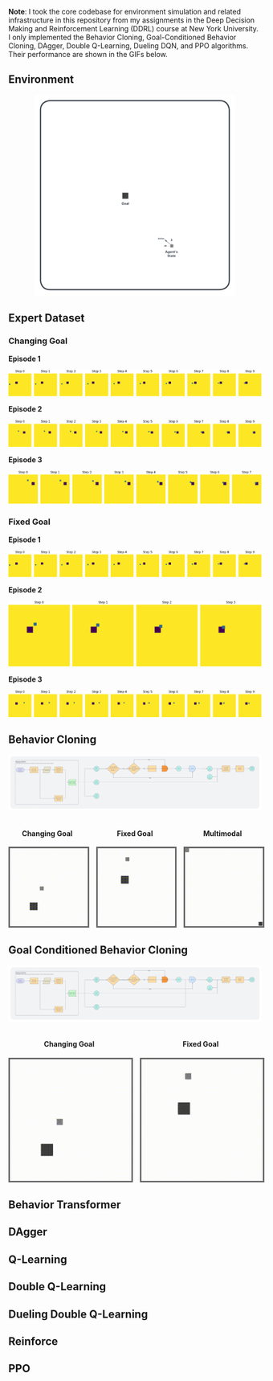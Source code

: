 **Note**: I took the core codebase for environment simulation and related infrastructure in this repository from my assignments in the Deep Decision Making and Reinforcement Learning (DDRL) course at New York University. I only implemented the Behavior Cloning, Goal-Conditioned Behavior Cloning, DAgger, Double Q-Learning, Dueling DQN, and PPO algorithms. Their performance are shown in the GIFs below. 

## Environment 

<div align="center">
  <img src="figures/environment.png" alt="Environment" width="400"/>
</div>

## Expert Dataset 

### Changing Goal 

**Episode 1**

![Changing Goal, Episode 1](figures/changing_goal/episode_0.png)

**Episode 2**

![Changing Goal, Episode 2](figures/changing_goal/episode_1.png)

**Episode 3**

![Changing Goal, Episode 3](figures/changing_goal/episode_2.png)

### Fixed Goal 

**Episode 1**

![Fixed Goal, Episode 1](figures/fixed_goal/episode_0.png)

**Episode 2**

![Fixed Goal, Episode 1](figures/fixed_goal/episode_1.png)

**Episode 3**

![Fixed Goal, Episode 2](figures/fixed_goal/episode_2.png)

## Behavior Cloning 

![Behavior Cloning](figures/behavior-cloning.png)

<div align="center">
  <div style="display: flex; justify-content: center; gap: 20px; align-items: flex-start;">
    <div style="text-align: center;">
      <h4>Changing Goal</h4>
      <img src="./gifs/behavior-cloning/changing/changing.gif" alt="Changing Goal" width="245" style="border: 3px solid #666666;"/>
    </div>
    <div style="text-align: center;">
      <h4>Fixed Goal</h4>
      <img src="./gifs/behavior-cloning/fixed/fixed.gif" alt="Fixed Goal" width="245" style="border: 3px solid #666666;"/>
    </div>
    <div style="text-align: center;">
      <h4>Multimodal</h4>
      <img src="./gifs/behavior-cloning/multimodal/multimodal.gif" alt="Multimodal" width="245" style="border: 3px solid #666666;"/>
    </div>
  </div>
</div>

## Goal Conditioned Behavior Cloning

![Goal-Conditioned Behavior Cloning](figures/goal-conditioned-behavior-cloning.png)

<div align="center">
  <div style="display: flex; justify-content: center; gap: 20px; align-items: flex-start;">
    <div style="text-align: center;">
      <h4>Changing Goal</h4>
      <img src="./gifs/goal-conditioned-behavior-cloning/changing/changing.gif" alt="Changing Goal" width="245" style="border: 3px solid #666666;"/>
    </div>
    <div style="text-align: center;">
      <h4>Fixed Goal</h4>
      <img src="./gifs/goal-conditioned-behavior-cloning/fixed/fixed.gif" alt="Fixed Goal" width="245" style="border: 3px solid #666666;"/>
    </div>
  </div>
</div>

## Behavior Transformer 

## DAgger

## Q-Learning

## Double Q-Learning 

## Dueling Double Q-Learning 

## Reinforce 

## PPO 



